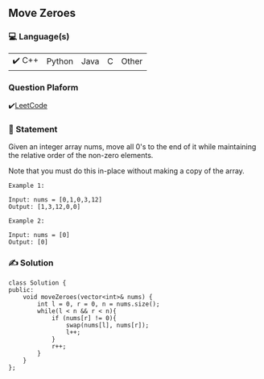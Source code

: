 ## Move Zeroes

### 💻 Language(s)

<table>
    <tr>
        <td>✔️ C++</td>
        <td>  Python</td>
        <td>  Java</td>
        <td>  C</td>
        <td>  Other</td>
    </tr>
</table>

### Question Plaform

✔️[LeetCode](https://leetcode.com/problems/move-zeroes/)

### 📖 Statement

Given an integer array nums, move all 0's to the end of it while maintaining the relative order of the non-zero elements.

Note that you must do this in-place without making a copy of the array.
```
Example 1:

Input: nums = [0,1,0,3,12]
Output: [1,3,12,0,0]

Example 2:

Input: nums = [0]
Output: [0]
```

### ✍️ Solution
```
class Solution {
public:
    void moveZeroes(vector<int>& nums) {
        int l = 0, r = 0, n = nums.size();
        while(l < n && r < n){
            if (nums[r] != 0){
                swap(nums[l], nums[r]);
                l++;
            }
            r++;
        }
    }
};
```
